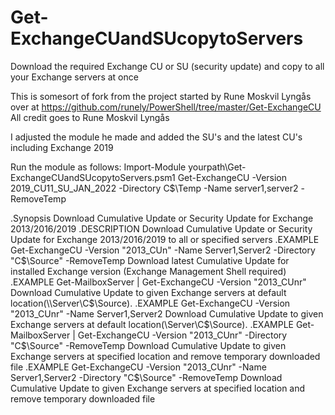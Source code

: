 # Get-ExchangeCUandSUcopytoServers
Download the required Exchange CU or SU (security update) and copy to all your Exchange servers at once

This is somesort of fork from the project started by Rune Moskvil Lyngås over at https://github.com/runely/PowerShell/tree/master/Get-ExchangeCU
All credit goes to Rune Moskvil Lyngås

I adjusted the module he made and added the SU's and the latest CU's including Exchange 2019

Run the module as follows:
Import-Module yourpath\Get-ExchangeCUandSUcopytoServers.psm1
Get-ExchangeCU -Version 2019_CU11_SU_JAN_2022 -Directory C$\Temp -Name server1,server2 -RemoveTemp

.Synopsis
Download Cumulative Update or Security Update for Exchange 2013/2016/2019
.DESCRIPTION
Download Cumulative Update or Security Update for Exchange 2013/2016/2019 to all or specified servers
.EXAMPLE
Get-ExchangeCU -Version "2013_CUn" -Name Server1,Server2 -Directory "C$\Source" -RemoveTemp
Download latest Cumulative Update for installed Exchange version (Exchange Management Shell required)
.EXAMPLE
Get-MailboxServer | Get-ExchangeCU -Version "2013_CUnr"
Download Cumulative Update to given Exchange servers at default location(\\Server\C$\Source).
.EXAMPLE
Get-ExchangeCU -Version "2013_CUnr" -Name Server1,Server2
Download Cumulative Update to given Exchange servers at default location(\\Server\C$\Source).
.EXAMPLE
Get-MailboxServer | Get-ExchangeCU -Version "2013_CUnr" -Directory "C$\Source" -RemoveTemp
Download Cumulative Update to given Exchange servers at specified location and remove temporary downloaded file
.EXAMPLE
Get-ExchangeCU -Version "2013_CUnr" -Name Server1,Server2 -Directory "C$\Source" -RemoveTemp
Download Cumulative Update to given Exchange servers at specified location and remove temporary downloaded file
   
